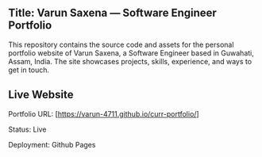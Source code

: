 ## Title: Varun Saxena — Software Engineer Portfolio

This repository contains the source code and assets for the personal portfolio website of Varun Saxena, a Software Engineer based in Guwahati, Assam, India. The site showcases projects, skills, experience, and ways to get in touch.

## Live Website
Portfolio URL: [https://varun-4711.github.io/curr-portfolio/]

Status: Live

Deployment: Github Pages
